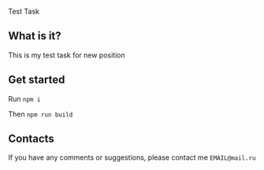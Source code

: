   Test Task

  What is it?
  -----------

  This is my test task for new position

  Get started
  ------------

  Run `npm i`

  Then `npm run build`

  Contacts
  --------

  If you have any comments or suggestions, please contact me `EMAIL@mail.ru`

